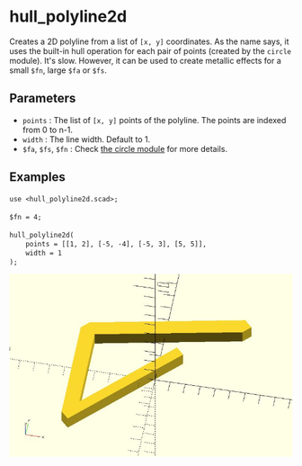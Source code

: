# hull_polyline2d

Creates a 2D polyline from a list of `[x, y]` coordinates. As the name says, it uses the built-in hull operation for each pair of points (created by the `circle` module). It's slow. However, it can be used to create metallic effects for a small `$fn`, large `$fa` or `$fs`.

## Parameters

- `points` : The list of `[x, y]` points of the polyline. The points are indexed from 0 to n-1.
- `width` : The line width. Default to 1.
- `$fa`, `$fs`, `$fn` : Check [the circle module](https://en.wikibooks.org/wiki/OpenSCAD_User_Manual/Using_the_2D_Subsystem#circle) for more details.

## Examples

	use <hull_polyline2d.scad>;
	
	$fn = 4;
	
	hull_polyline2d(
	    points = [[1, 2], [-5, -4], [-5, 3], [5, 5]], 
	    width = 1
	);

![hull_polyline3d](images/lib3x-hull_polyline2d-1.JPG)